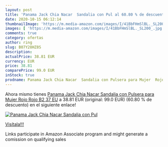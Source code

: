 ```yaml
---
layout: post
title: 'Panama Jack Chia Nacar  Sandalia con Pul al 60.80 % de descuento'
date: 2020-10-15 06:12:14
thumbnailImage: 'https://m.media-amazon.com/images/I/41BbFHmSlBL._SL200_.jpg'
images: [ 'https://m.media-amazon.com/images/I/41BbFHmSlBL._SL200_.jpg' ]
comments: true
category: ofertas
author: ring
slug: B07Y28HZ8S
description:
actualPrice: 38.81 EUR
currency: EUR
price: 38.81
comparePrice: 99.0 EUR
inStock: true
prodname: Panama Jack Chia Nacar  Sandalia con Pulsera para Mujer  Rojo  Rojo B2   37 EU
---
```


Ahora mismo tienes [Panama Jack Chia Nacar  Sandalia con Pulsera para Mujer  Rojo  Rojo B2   37 EU](https://www.amazon.es/dp/B07Y28HZ8S/?tag=tolees-21) a 38.81 EUR (original: 99.0 EUR) (60.80 %  de descuento) en el siguiente enlace!

[![Panama Jack Chia Nacar  Sandalia con Pul](https://m.media-amazon.com/images/I/41BbFHmSlBL._SL200_.jpg)](https://www.amazon.es/dp/B07Y28HZ8S/?tag=tolees-21)

[Visítala!!!](https://www.amazon.es/dp/B07Y28HZ8S/?tag=tolees-21)

Links participate in Amazon Associate program and might generate a comission on qualifying sales
